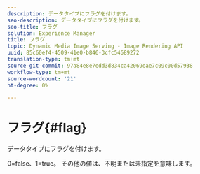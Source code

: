```yaml
---
description: データタイプにフラグを付けます。
seo-description: データタイプにフラグを付けます。
seo-title: フラグ
solution: Experience Manager
title: フラグ
topic: Dynamic Media Image Serving - Image Rendering API
uuid: 85c60ef4-4509-41e0-b846-3cfc54689272
translation-type: tm+mt
source-git-commit: 97a84e8e7edd3d834ca42069eae7c09c00d57938
workflow-type: tm+mt
source-wordcount: '21'
ht-degree: 0%

---
```



# フラグ{#flag}

データタイプにフラグを付けます。

0=false、1=true。 その他の値は、不明または未指定を意味します。
